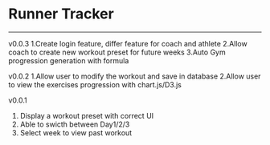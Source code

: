 # Runner Tracker
------------------------------------------------------------
v0.0.3
1.Create login feature, differ feature for coach and athlete
2.Allow coach to create new workout preset for future weeks
3.Auto Gym progression generation with formula

v0.0.2
1.Allow user to modify the workout and save in database
2.Allow user to view the exercises progression with chart.js/D3.js

v0.0.1
1. Display a workout preset with correct UI
2. Able to swicth between Day1/2/3
3. Select week to view past workout
